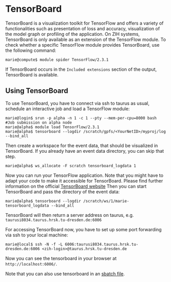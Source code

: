 # TensorBoard

TensorBoard is a visualization toolkit for TensorFlow and offers a variety of functionalities such
as presentation of loss and accuracy, visualization of the model graph or profiling of the
application.
On ZIH systems, TensorBoard is only available as an extension of the TensorFlow module. To check
whether a specific TensorFlow module provides TensorBoard, use the following command:

```console
marie@compute$ module spider TensorFlow/2.3.1
```

If TensorBoard occurs in the `Included extensions` section of the output, TensorBoard is available.

## Using TensorBoard

To use TensorBoard, you have to connect via ssh to taurus as usual, schedule an interactive job and
load a TensorFlow module:

```console
marie@login$ srun -p alpha -n 1 -c 1 --pty --mem-per-cpu=8000 bash   #Job submission on alpha node
marie@alpha$ module load TensorFlow/2.3.1
marie@alpha$ tensorboard --logdir /scratch/gpfs/<YourNetID>/myproj/log --bind_all
```

Then create a workspace for the event data, that should be visualized in TensorBoard. If you already
have an event data directory, you can skip that step.

```console
marie@alpha$ ws_allocate -F scratch tensorboard_logdata 1
```

Now you can run your TensorFlow application. Note that you might have to adapt your code to make it
accessible for TensorBoard. Please find further information on the official [TensorBoard website](https://www.tensorflow.org/tensorboard/get_started)
Then you can start TensorBoard and pass the directory of the event data:

```console
marie@alpha$ tensorboard --logdir /scratch/ws/1/marie-tensorboard_logdata --bind_all
```

TensorBoard will then return a server address on taurus, e.g. `taurusi8034.taurus.hrsk.tu-dresden.de:6006`

For accessing TensorBoard now, you have to set up some port forwarding via ssh to your local
machine:

```console
marie@local$ ssh -N -f -L 6006:taurusi8034.taurus.hrsk.tu-dresden.de:6006 <zih-login>@taurus.hrsk.tu-dresden.de
```

Now you can see the tensorboard in your browser at `http://localhost:6006/`.

Note that you can also use tensorboard in an [sbatch file](../jobs_and_resources/batch_systems.md).
